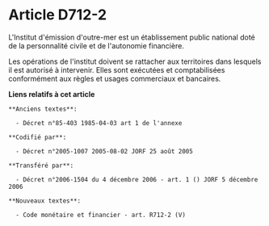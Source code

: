 # Article D712-2

L'Institut d'émission d'outre-mer est un établissement public national doté de la personnalité civile et de l'autonomie
financière.

Les opérations de l'institut doivent se rattacher aux territoires dans lesquels il est autorisé à intervenir. Elles sont
exécutées et comptabilisées conformément aux règles et usages commerciaux et bancaires.

**Liens relatifs à cet article**

	**Anciens textes**:

	  - Décret n°85-403 1985-04-03 art 1 de l'annexe

	**Codifié par**:

	  - Décret n°2005-1007 2005-08-02 JORF 25 août 2005

	**Transféré par**:

	  - Décret n°2006-1504 du 4 décembre 2006 - art. 1 () JORF 5 décembre 2006

	**Nouveaux textes**:

	  - Code monétaire et financier - art. R712-2 (V)
